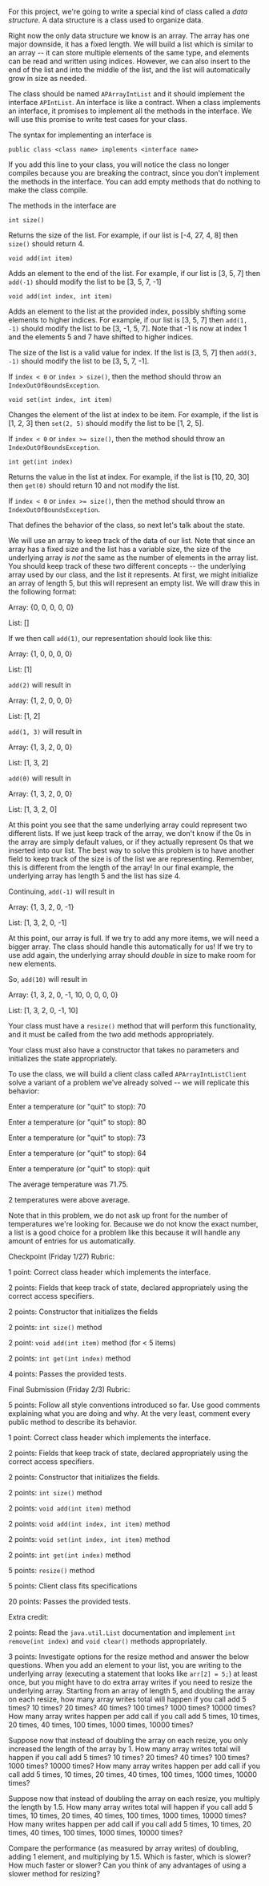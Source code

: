 For this project, we're going to write a special kind of class called a *data structure*. A data structure is a class used to organize data. 

Right now the only data structure we know is an array. The array has one major downside, it has a fixed length. We will build a list which is similar to an array -- it can store multiple elements of the same type, and elements can be read and written using indices. However, we can also insert to the end of the list and into the middle of the list, and the list will automatically grow in size as needed.

The class should be named `APArrayIntList` and it should implement the interface `APIntList`. An interface is like a contract. When a class implements an interface, it promises to implement all the methods in the interface. We will use this promise to write test cases for your class. 

The syntax for implementing an interface is 

`public class <class name> implements <interface name>`

If you add this line to your class, you will notice the class no longer compiles because you are breaking the contract, since you don't implement the methods in the interface. You can add empty methods that do nothing to make the class compile.

The methods in the interface are

`int size()`

Returns the size of the list. For example, if our list is [-4, 27, 4, 8] then `size()` should return 4.

`void add(int item)`

Adds an element to the end of the list. For example, if our list is [3, 5, 7] then `add(-1)` should modify the list to be [3, 5, 7, -1]

`void add(int index, int item)`

Adds an element to the list at the provided index, possibly shifting some elements to higher indices. For example, if our list is [3, 5, 7] then `add(1, -1)` should modify the list to be [3, -1, 5, 7]. Note that -1 is now at index 1 and the elements 5 and 7 have shifted to higher indices. 

The size of the list is a valid value for index. If the list is [3, 5, 7] then `add(3, -1)` should modify the list to be [3, 5, 7, -1].

If `index < 0` or `index > size()`, then the method should throw an `IndexOutOfBoundsException`.

`void set(int index, int item)`

Changes the element of the list at index to be item. For example, if the list is [1, 2, 3] then `set(2, 5)` should modify the list to be [1, 2, 5].

If `index < 0` or `index >= size()`, then the method should throw an `IndexOutOfBoundsException`.

`int get(int index)`

Returns the value in the list at index. For example, if the list is [10, 20, 30] then `get(0)` should return 10 and not modify the list.

If `index < 0` or `index >= size()`, then the method should throw an `IndexOutOfBoundsException`.

That defines the behavior of the class, so next let's talk about the state.

We will use an array to keep track of the data of our list. Note that since an array has a fixed size and the list has a variable size, the size of the underlying array *is not* the same as the number of elements in the array list. You should keep track of these two different concepts -- the underlying array used by our class, and the list it represents. At first, we might initialize an array of length 5, but this will represent an empty list. We will draw this in the following format:

Array: {0, 0, 0, 0, 0}

List: []

If we then call `add(1)`, our representation should look like this:

Array: {1, 0, 0, 0, 0}

List: [1]

`add(2)` will result in

Array: {1, 2, 0, 0, 0}

List: [1, 2]

`add(1, 3)` will result in

Array: {1, 3, 2, 0, 0}

List: [1, 3, 2]

`add(0)` will result in

Array: {1, 3, 2, 0, 0}

List: [1, 3, 2, 0]

At this point you see that the same underlying array could represent two different lists. If we just keep track of the array, we don't know if the 0s in the array are simply default values, or if they actually represent 0s that we inserted into our list. The best way to solve this problem is to have another field to keep track of the size is of the list we are representing. Remember, this is different from the length of the array! In our final example, the underlying array has length 5 and the list has size 4.

Continuing, `add(-1)` will result in

Array: {1, 3, 2, 0, -1}

List: [1, 3, 2, 0, -1]

At this point, our array is full. If we try to add any more items, we will need a bigger array. The class should handle this automatically for us! If we try to use add again, the underlying array should *double* in size to make room for new elements.

So, `add(10)` will result in

Array: {1, 3, 2, 0, -1, 10, 0, 0, 0, 0}

List: [1, 3, 2, 0, -1, 10]

Your class must have a `resize()` method that will perform this functionality, and it must be called from the two add methods appropriately.

Your class must also have a constructor that takes no parameters and initializes the state appropriately.

To use the class, we will build a client class called `APArrayIntListClient` solve a variant of a problem we've already solved -- we will replicate this behavior:

Enter a temperature (or "quit" to stop): 70

Enter a temperature (or "quit" to stop): 80

Enter a temperature (or "quit" to stop): 73

Enter a temperature (or "quit" to stop): 64

Enter a temperature (or "quit" to stop): quit

The average temperature was 71.75.

2 temperatures were above average.

Note that in this problem, we do not ask up front for the number of temperatures we're looking for. Because we do not know the exact number, a list is a good choice for a problem like this because it will handle any amount of entries for us automatically.

Checkpoint (Friday 1/27) Rubric:

1 point: Correct class header which implements the interface.

2 points: Fields that keep track of state, declared appropriately using the correct access specifiers.

2 points: Constructor that initializes the fields

2 points: `int size()` method

2 point: `void add(int item)` method (for < 5 items)

2 points: `int get(int index)` method

4 points: Passes the provided tests.

Final Submission (Friday 2/3) Rubric:

5 points: Follow all style conventions introduced so far. Use good comments explaining what you are doing and why. At the very least, comment every public method to describe its behavior.

1 point: Correct class header which implements the interface.

2 points: Fields that keep track of state, declared appropriately using the correct access specifiers.

2 points: Constructor that initializes the fields.

2 points: `int size()` method

2 points: `void add(int item)` method 

2 points: `void add(int index, int item)` method

2 points: `void set(int index, int item)` method

2 points: `int get(int index)` method

5 points: `resize()` method

5 points: Client class fits specifications

20 points: Passes the provided tests.

Extra credit:

2 points: Read the `java.util.List` documentation and implement `int remove(int index)` and `void clear()` methods appropriately.

3 points: Investigate options for the resize method and answer the below questions.
When you add an element to your list, you are writing to the underlying array (executing a statement that looks like `arr[2] = 5;`) at least once, but you might have to do extra array writes if you need to resize the underlying array. Starting from an array of length 5, and doubling the array on each resize, how many array writes total will happen if you call add 5 times? 10 times? 20 times? 40 times? 100 times? 1000 times? 10000 times? How many array writes happen per add call if you call add 5 times, 10 times, 20 times, 40 times, 100 times, 1000 times, 10000 times?

Suppose now that instead of doubling the array on each resize, you only increased the length of the array by 1. How many array writes total will happen if you call add 5 times? 10 times? 20 times? 40 times? 100 times? 1000 times? 10000 times? How many array writes happen per add call if you call add 5 times, 10 times, 20 times, 40 times, 100 times, 1000 times, 10000 times? 

Suppose now that instead of doubling the array on each resize, you multiply the length by 1.5. How many array writes total will happen if you call add 5 times, 10 times, 20 times, 40 times, 100 times, 1000 times, 10000 times? How many writes happen per add call if you call add 5 times, 10 times, 20 times, 40 times, 100 times, 1000 times, 10000 times?

Compare the performance (as measured by array writes) of doubling, adding 1 element, and multiplying by 1.5. Which is faster, which is slower? How much faster or slower? Can you think of any advantages of using a slower method for resizing?
